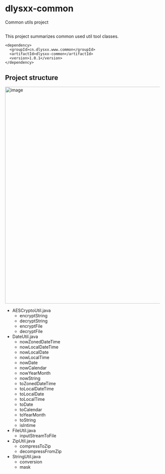 # dlysxx-common
Common utils project

## 
This project summarizes common used util tool classes.

```
<dependency>
  <groupId>cn.dlysxx.www.common</groupId>
  <artifactId>dlysxx-common</artifactId>
  <version>1.0.1</version>
</dependency>
```

## Project structure
<img width="706" alt="image" src="https://user-images.githubusercontent.com/61540695/163087019-39adfe5f-7d9a-4397-96ea-16ff7184b091.png">

* AESCryptoUtil.java
  - encryptString
  - decryptString
  - encryptFile
  - decryptFile
* DateUtil.java
  - nowZonedDateTime
  - nowLocalDateTime
  - nowLocalDate
  - nowLocalTime
  - nowDate
  - nowCalendar
  - nowYearMonth
  - nowString
  - toZonedDateTime
  - toLocalDateTime
  - toLocalDate
  - toLocalTime
  - toDate
  - toCalendar
  - toYearMonth
  - toString
  - isIntime
* FileUtil.java
  - inputStreamToFile
* ZipUtil.java
  - compressToZip
  - decompressFromZip
* StringUtil.java
  - conversion
  - mask
